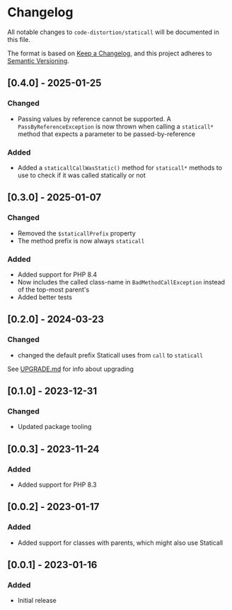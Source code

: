 # Changelog

All notable changes to `code-distortion/staticall` will be documented in this file.

The format is based on [Keep a Changelog](https://keepachangelog.com/en/1.0.0/), and this project adheres to [Semantic Versioning](https://semver.org/spec/v2.0.0.html).



## [0.4.0] - 2025-01-25

### Changed
- Passing values by reference cannot be supported. A `PassByReferenceException` is now thrown when calling a `staticall*` method that expects a parameter to be passed-by-reference

### Added
- Added a `staticallCallWasStatic()` method for `staticall*` methods to use to check if it was called statically or not



## [0.3.0] - 2025-01-07

### Changed
- Removed the `$staticallPrefix` property
- The method prefix is now always `staticall`

### Added
- Added support for PHP 8.4
- Now includes the called class-name in `BadMethodCallException` instead of the top-most parent's
- Added better tests



## [0.2.0] - 2024-03-23

### Changed
- changed the default prefix Staticall uses from `call` to `staticall`
 
See [UPGRADE.md](UPGRADE.md) for info about upgrading



## [0.1.0] - 2023-12-31

### Changed
- Updated package tooling



## [0.0.3] - 2023-11-24

### Added
- Added support for PHP 8.3



## [0.0.2] - 2023-01-17

### Added
- Added support for classes with parents, which might also use Staticall



## [0.0.1] - 2023-01-16

### Added
- Initial release

